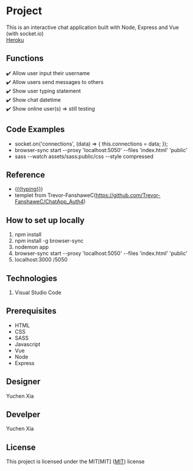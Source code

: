 # Project
This is  an interactive chat application built with Node, Express and Vue (with socket.io) <br>
[Heroku](https://eecs1720chatappxyc.herokuapp.com/chat)

## Functions
✔️ Allow user input their username <br>
✔️ Allow users send messages to others<br>
✔️ Show user typing statement<br>
✔️ Show chat datetime <br>
✔️ Show online user(s) => still testing

## Code Examples
* socket.on('connections', (data) => { this.connections = data; });<br>
* browser-sync start --proxy 'localhost:5050' --files 'index.html' 'public' 
* sass --watch assets/sass:public/css --style compressed

## Reference
* ([{{typing}}](https://masteringbackend.com/posts/build-a-real-time-chat-app-with-vuejs-socket-io-and-nodejs)) 
* templet from Trevor-FanshaweC(https://github.com/Trevor-FanshaweC/ChatApp_Auth4)

## How to set up locally
1. npm install
2. npm install -g browser-sync
3. nodemon app
4. browser-sync start --proxy 'localhost:5050' --files 'index.html' 'public'
5. localhost:3000 /5050

## Technologies
1.  Visual Studio Code

## Prerequisites
* HTML
* CSS
* SASS
* Javascript
* Vue
* Node
* Express

## Designer 
Yuchen Xia

## Develper
Yuchen Xia

## License
This project is licensed under the MIT[MIT]
([MIT](https://choosealicense.com/licenses/mit/)) license





